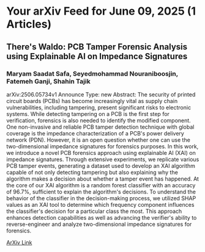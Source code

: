 <h1>Your arXiv Feed for June 09, 2025 (1 Articles)</h1>
<h2>There's Waldo: PCB Tamper Forensic Analysis using Explainable AI on Impedance Signatures</h2>
<h3>Maryam Saadat Safa, Seyedmohammad Nouraniboosjin, Fatemeh Ganji, Shahin Tajik</h3>
<p>arXiv:2506.05734v1 Announce Type: new 
Abstract: The security of printed circuit boards (PCBs) has become increasingly vital as supply chain vulnerabilities, including tampering, present significant risks to electronic systems. While detecting tampering on a PCB is the first step for verification, forensics is also needed to identify the modified component. One non-invasive and reliable PCB tamper detection technique with global coverage is the impedance characterization of a PCB's power delivery network (PDN). However, it is an open question whether one can use the two-dimensional impedance signatures for forensics purposes. In this work, we introduce a novel PCB forensics approach using explainable AI (XAI) on impedance signatures. Through extensive experiments, we replicate various PCB tamper events, generating a dataset used to develop an XAI algorithm capable of not only detecting tampering but also explaining why the algorithm makes a decision about whether a tamper event has happened. At the core of our XAI algorithm is a random forest classifier with an accuracy of 96.7%, sufficient to explain the algorithm's decisions. To understand the behavior of the classifier in the decision-making process, we utilized SHAP values as an XAI tool to determine which frequency component influences the classifier's decision for a particular class the most. This approach enhances detection capabilities as well as advancing the verifier's ability to reverse-engineer and analyze two-dimensional impedance signatures for forensics.</p>
<a href='https://arxiv.org/abs/2506.05734'>ArXiv Link</a>

